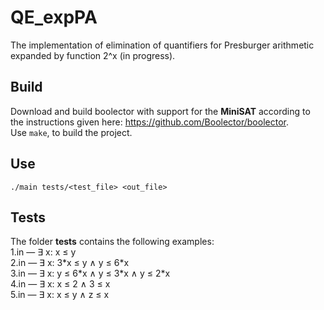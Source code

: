 # QE_expPA
The implementation of elimination of quantifiers for Presburger arithmetic expanded by function 2^x (in progress).

## Build
Download and build boolector with support for the **MiniSAT** according to the instructions given here: https://github.com/Boolector/boolector.  
Use `make`, to build the project.

## Use
`./main tests/<test_file> <out_file>`

## Tests
The folder **tests** contains the following examples:  
1.in — ∃ x: x ≤ y  
2.in — ∃ x: 3\*x ≤ y ∧ y ≤ 6\*x  
3.in — ∃ x: y ≤ 6\*x ∧ y ≤ 3\*x ∧ y ≤ 2\*x  
4.in — ∃ x: x ≤ 2 ∧ 3 ≤ x  
5.in — ∃ x: x ≤ y ∧ z ≤ x  
